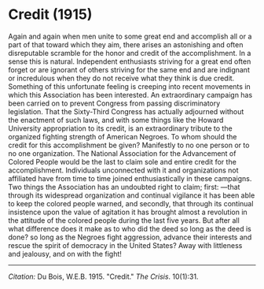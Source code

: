 <!--
title:   Credit
author:  Du Bois, W.E.B.
journal: The Crisis
year:    1915
volume:  10
issue:   1
pages:   31
-->
# Credit (1915)

Again and again when men unite to some great end and accomplish all or a part of that toward which they aim, there arises an astonishing and often disreputable scramble for the honor and credit of the accomplishment. In a sense this is natural. Independent enthusiasts striving for a great end often forget or are ignorant of others striving for the same end and are indignant or incredulous when they do not receive what they think is due credit. Something of this unfortunate feeling is creeping into recent movements in which this Association has been interested. An extraordinary campaign has been carried on to prevent Congress from passing discriminatory legislation. That the Sixty-Third Congress has actually adjourned without the enactment of such laws, and with some things like the Howard University appropriation to its credit, is an extraordinary tribute to the organized fighting strength of American Negroes. To whom should the credit for this accomplishment be given? Manifestly to no one person or to no one organization. The National Association for the Advancement of Colored People would be the last to claim sole and entire credit for the accomplishment. Individuals unconnected with it and organizations not affiliated have from time to time joined enthusiastically in these campaigns. Two things the Association has an undoubted right to claim; first: —that through its widespread organization and continual vigilance it has been able to keep the colored people warned, and secondly, that through its continual insistence upon the value of agitation it has brought almost a revolution in the attitude of the colored people during the last five years. But after all what difference does it make as to who did the deed so long as the deed is done? so long as the Negroes fight aggression, advance their interests and rescue the spirit of democracy in the United States? Away with littleness and jealousy, and on with the fight!
______
*Citation:* Du Bois, W.E.B. 1915. "Credit." *The Crisis*. 10(1):31.

